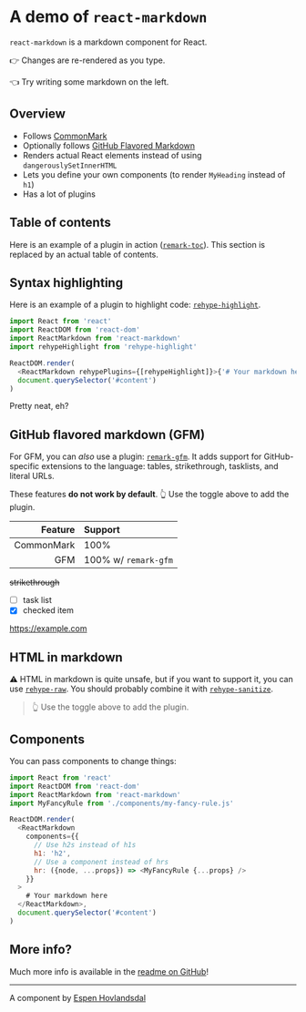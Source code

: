 # A demo of `react-markdown`

`react-markdown` is a markdown component for React.

👉 Changes are re-rendered as you type.

👈 Try writing some markdown on the left.

## Overview

* Follows [CommonMark](https://commonmark.org)
* Optionally follows [GitHub Flavored Markdown](https://github.github.com/gfm/)
* Renders actual React elements instead of using `dangerouslySetInnerHTML`
* Lets you define your own components (to render `MyHeading` instead of `h1`)
* Has a lot of plugins

## Table of contents

Here is an example of a plugin in action
([`remark-toc`](https://github.com/remarkjs/remark-toc)).
This section is replaced by an actual table of contents.

## Syntax highlighting

Here is an example of a plugin to highlight code:
[`rehype-highlight`](https://github.com/rehypejs/rehype-highlight).

```js
import React from 'react'
import ReactDOM from 'react-dom'
import ReactMarkdown from 'react-markdown'
import rehypeHighlight from 'rehype-highlight'

ReactDOM.render(
  <ReactMarkdown rehypePlugins={[rehypeHighlight]}>{'# Your markdown here'}</ReactMarkdown>,
  document.querySelector('#content')
)
```

Pretty neat, eh?

## GitHub flavored markdown (GFM)

For GFM, you can *also* use a plugin:
[`remark-gfm`](https://github.com/remarkjs/react-markdown#use).
It adds support for GitHub-specific extensions to the language:
tables, strikethrough, tasklists, and literal URLs.

These features **do not work by default**.
👆 Use the toggle above to add the plugin.

|    Feature | Support              |
| ---------: | :------------------- |
| CommonMark | 100%                 |
|        GFM | 100% w/ `remark-gfm` |

~~strikethrough~~

* [ ] task list
* [x] checked item

https://example.com

## HTML in markdown

⚠️ HTML in markdown is quite unsafe, but if you want to support it, you can
use [`rehype-raw`](https://github.com/rehypejs/rehype-raw).
You should probably combine it with
[`rehype-sanitize`](https://github.com/rehypejs/rehype-sanitize).

<blockquote>
  👆 Use the toggle above to add the plugin.
</blockquote>

## Components

You can pass components to change things:

```js
import React from 'react'
import ReactDOM from 'react-dom'
import ReactMarkdown from 'react-markdown'
import MyFancyRule from './components/my-fancy-rule.js'

ReactDOM.render(
  <ReactMarkdown
    components={{
      // Use h2s instead of h1s
      h1: 'h2',
      // Use a component instead of hrs
      hr: ({node, ...props}) => <MyFancyRule {...props} />
    }}
  >
    # Your markdown here
  </ReactMarkdown>,
  document.querySelector('#content')
)
```

## More info?

Much more info is available in the
[readme on GitHub](https://github.com/remarkjs/react-markdown)!

***

A component by [Espen Hovlandsdal](https://espen.codes/)